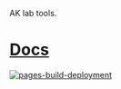 AK lab tools.

# [Docs](https://queezz.github.io/aklab/)
[![pages-build-deployment](https://github.com/queezz/aklab/actions/workflows/pages/pages-build-deployment/badge.svg)](https://github.com/queezz/aklab/actions/workflows/pages/pages-build-deployment)